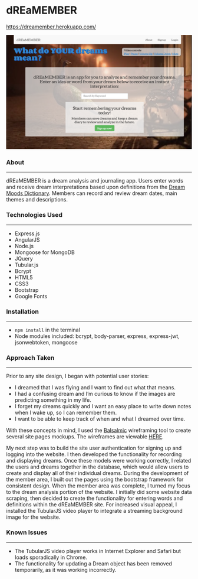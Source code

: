 <h1>dREaMEMBER</h1>

<a href="https://dreamember.herokuapp.com/" target="_blank">https://dreamember.herokuapp.com/</a>

<img src="public/app/images/dreamember-screenshot.png" />

<h3>About</h3>
<hr>
<p> dREaMEMBER is a dream analysis and journaling app. Users enter words and receive dream interpretations based upon definitions from the <a href="http://www.dreammoods.com/">Dream Moods Dictionary</a>. Members can record and review dream dates, main themes and descriptions.  
</p>

<h3>Technologies Used</h3>
<hr>
<ul>
  <li>Express.js</li>
  <li>AngularJS</li>
  <li>Node.js</li>
  <li>Mongoose for MongoDB</li>
  <li>JQuery</li>
  <li>Tubular.js</li>
  <li>Bcrypt</li>
  <li>HTML5</li>
  <li>CSS3</li>
  <li>Bootstrap</li>
  <li>Google Fonts</li>
</ul>

<h3>Installation</h3>
<hr>
<ul>
  <li><code>npm install</code> in the terminal</li>
  <li>Node modules included: bcrypt, body-parser, express, express-jwt, jsonwebtoken, mongoose</li>
</ul>

<h3>Approach Taken</h3>
<hr>
<p>
  Prior to any site design, I began with potential user stories:
  <ul>
    <li>I dreamed that I was flying and I want to find out what that means.</li> 
    <li>I had a confusing dream and I’m curious to know if the images are predicting something in my life.</li>
    <li>I forget my dreams quickly and I want an easy place to write down notes when I wake up, so I can remember them.</li>
    <li>I want to be able to keep track of when and what I dreamed over time.</li>
  </ul>
</p>
<p>
  With these concepts in mind, I used the <a href="https://balsamiq.com/" target="_blank">Balsalmic</a> wireframing tool to create several site pages mockups. The wireframes are viewable <a href="https://github.com/bethburger42/dreamember/tree/master/wireframes" target="_blank">HERE</a>.
</p>
<p>
  My next step was to build the site user authentication for signing up and logging into the website. I then developed the functionality for recording and displaying dreams. Once these models were working correctly, I related the users and dreams together in the database, which would allow users to create and display all of their individual dreams. During the development of the member area, I built out the pages using the bootstrap framework for consistent design. When the member area was complete, I turned my focus to the dream analysis portion of the website. I initially did some website data scraping, then decided to create the functionality for entering words and definitions within the dREaMEMBER site. For increased visual appeal, I installed the TubularJS video player to integrate a streaming background image for the website.
</p>

<h3>Known Issues</h3>
<hr>
<ul>
  <li>The TubularJS video player works in Internet Explorer and Safari but loads sporadically in Chrome.</li>
  <li>The functionality for updating a Dream object has been removed temporarily, as it was working incorrectly.</li>
</ul>


